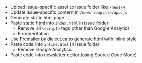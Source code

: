 - Upload issue-specific asset to issue folder like `/news/4`
- Update issue-specific content in `/news-template/app.js`
- Generate static html page
- Paste static html into `index.html` in issue folder
  - Remove all `<script>` tags other than Google Analytics
  - Fix indentation
- Use [Premailer by dialect.ca](http://premailer.dialect.ca/) to generate html with inline style
- Paste code into `inline.html` in issue folder
  - Remove Google Analytics
- Paste code into newsletter editor (using Source Code Mode)

